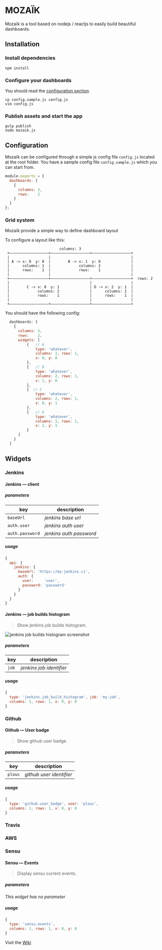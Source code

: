 # MOZAÏK

Mozaïk is a tool based on nodejs / reactjs to easily build beautiful dashboards.




## Installation

### Install dependencies

```
npm install
```

### Configure your dashboards

You should read the [configuration section](https://github.com/plouc/mozaik#configuration).

```
cp config.sample.js config.js
vim config.js
```

### Publish assets and start the app

```
gulp publish
node mozaik.js
```





## Configuration

Mozaïk can be configured through a simple js config file `config.js` located at the root folder.
You have a sample config file `config.sample.js` which you can start from.

```javascript
module.exports = {
  dashboards: [
    {
      columns: 3,
      rows:    2
    }
  ]
};
```

### Grid system

Mozaïk provide a simple way to define dashboard layout


To configure a layout like this:

```
                         columns: 3
 +——————————————————+——————————————————+——————————————————+
 |                  |                                     |
 | A -> x: 0  y: 0  |        B -> x: 1  y: 0              |
 |      columns: 1  |             columns: 2              |
 |      rows:    1  |             rows:    1              |
 |                  |                                     |
 +——————————————————+——————————————————+——————————————————+  rows: 2
 |                                     |                  |
 |        C -> x: 0  y: 1              | D -> x: 2  y: 1  |
 |             columns: 2              |      columns: 1  |
 |             rows:    1              |      rows:    1  |
 |                                     |                  |
 +——————————————————+——————————————————+——————————————————+

```

You should have the following config:

```javascript
  dashboards: [
    {
      columns: 3,
      rows:    2,
      widgets: [
          {   // A
              type: 'whatever',
              columns: 1, rows: 1,
              x: 0, y: 0
          },
          {   // B
              type: 'whatever',
              columns: 2, rows: 1,
              x: 1, y: 0
          },
          {  // C
              type: 'whatever',
              columns: 2, rows: 1,
              x: 0, y: 1
          },
          {   // D
              type: 'whatever',
              columns: 1, rows: 1,
              x: 2, y: 1
          }
      ]
    }
  ]
```





## Widgets

### Jenkins

#### Jenkins — client


##### parameters

key             | description
----------------|-------------------------
`baseUrl`       | *jenkins base url*
`auth.user`     | *jenkins auth user*
`auth.password` | *jenkins auth password*

##### usage

```javascript
{
  api: {
    jenkins: {
      baseUrl: 'https://my-jenkins.ci',
      auth: {
        user:     'user',
        password: 'password'
      }
    }
  }
}
```

#### Jenkins — job builds histogram

> Show jenkins job builds histogram.

![jenkins job builds histogram screenshot](https://raw.githubusercontent.com/wiki/plouc/mozaik/assets/jenkins.job_builds_histogram.png)

##### parameters

key   | description
------|--------------------------
`job` | *jenkins job identifier*

##### usage

```javascript
{
  type: 'jenkins.job_build_histogram', job: 'my-job',
  columns: 1, rows: 1, x: 0, y: 0
}
```



### Github

#### Github — User badge

> Show github user badge.

##### parameters

key     | description
--------|--------------------------
`plouc` | *github user identifier*

##### usage

```javascript
{
  type: 'github.user_badge', user: 'plouc',
  columns: 1, rows: 1, x: 0, y: 0
}
```



### Travis



### AWS



### Sensu

#### Sensu — Events

> Display sensu current events.

##### parameters

*This widget has no parameter*

##### usage

```javascript
{
  type: 'sensu.events',
  columns: 1, rows: 1, x: 0, y: 0
}
```



Visit the [Wiki](https://github.com/plouc/mozaik/wiki)